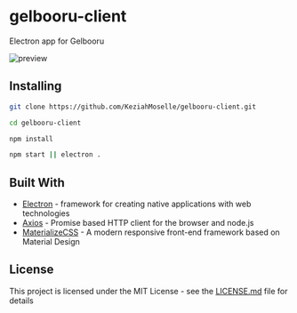 # gelbooru-client

Electron app for Gelbooru

![preview](https://puu.sh/ziU4k/bd205bc835.gif "preview")

## Installing

```sh
git clone https://github.com/KeziahMoselle/gelbooru-client.git
```

```sh
cd gelbooru-client
```

```sh
npm install
```

```sh
npm start || electron .
```

## Built With

* [Electron](https://electronjs.org/) - framework for creating native applications with web technologies
* [Axios](https://github.com/axios/axios) - Promise based HTTP client for the browser and node.js
* [MaterializeCSS](http://next.materializecss.com/) - A modern responsive front-end framework based on Material Design


## License

This project is licensed under the MIT License - see the [LICENSE.md](LICENSE.md) file for details